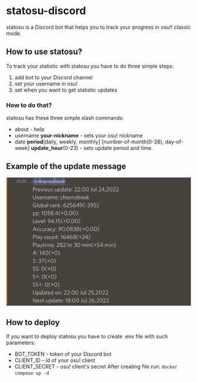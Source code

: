 # statosu-discord
statosu is a Discord bot that helps you to track your progress in osu!! classic mode.
## How to use statosu?
To track your statistic with statosu you have to do three simple steps:
1. add bot to your Discord channel
2. set your username in osu!
3. set when you want to get statistic updates
### How to do that?
statosu has these three simple slash commands:
- about - help
- username **your-nickname** - sets your osu! nickname
- date **period**[daily, weekly, monthly] [number-of-month(0-28), day-of-week] **update_hour**(0-23) - sets update period and time.
## Example of the update message
![](message_example.png)

## How to deploy
If you want to deploy statosu you have to create .env file with such parameters: 
- BOT_TOKEN - token of your Discord bot
- CLIENT_ID - id of your osu! client
- CLIENT_SECRET - osu! client's secret 
After creating file run: `docker compose up -d`
